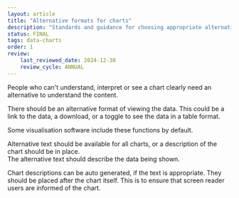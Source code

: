 ```yaml
---
layout: article
title: "Alternative formats for charts"
description: "Standards and guidance for choosing appropriate alternative chart formats"
status: FINAL
tags: data-charts
order: 1
review:
    last_reviewed_date: 2024-12-30
    review_cycle: ANNUAL
---
```

People who can't understand, interpret or see a chart clearly need an alternative to understand the content.  
  
There should be an alternative format of viewing the data. This could be a link to the data, a download, or a toggle to see the data in a table format.  
  
Some visualisation software include these functions by default.  
  
Alternative text should be available for all charts, or a description of the chart should be in place.  
The alternative text should describe the data being shown.  
  
Chart descriptions can be auto generated, if the text is appropriate. They should be placed after the chart itself. This is to ensure that screen reader users are informed of the chart.